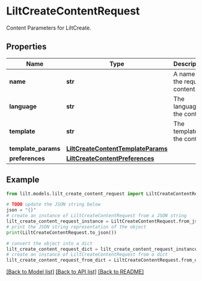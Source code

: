 # LiltCreateContentRequest

Content Parameters for LiltCreate. 

## Properties

Name | Type | Description | Notes
------------ | ------------- | ------------- | -------------
**name** | **str** | A name for the request content. | [optional] 
**language** | **str** | The language of the content. | 
**template** | **str** | The template of the content. | 
**template_params** | [**LiltCreateContentTemplateParams**](LiltCreateContentTemplateParams.md) |  | 
**preferences** | [**LiltCreateContentPreferences**](LiltCreateContentPreferences.md) |  | [optional] 

## Example

```python
from lilt.models.lilt_create_content_request import LiltCreateContentRequest

# TODO update the JSON string below
json = "{}"
# create an instance of LiltCreateContentRequest from a JSON string
lilt_create_content_request_instance = LiltCreateContentRequest.from_json(json)
# print the JSON string representation of the object
print(LiltCreateContentRequest.to_json())

# convert the object into a dict
lilt_create_content_request_dict = lilt_create_content_request_instance.to_dict()
# create an instance of LiltCreateContentRequest from a dict
lilt_create_content_request_from_dict = LiltCreateContentRequest.from_dict(lilt_create_content_request_dict)
```
[[Back to Model list]](../README.md#documentation-for-models) [[Back to API list]](../README.md#documentation-for-api-endpoints) [[Back to README]](../README.md)


